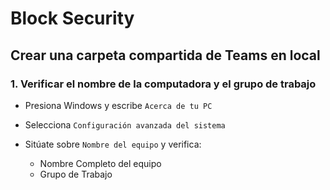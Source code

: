 
# Block Security

## Crear una carpeta compartida de Teams en local

### 1. Verificar el nombre de la computadora y el grupo de trabajo

- Presiona Windows y escribe `Acerca de tu PC`

- Selecciona `Configuración avanzada del sistema`

- Sitúate sobre `Nombre del equipo` y verifica:
        
    - Nombre Completo del equipo
    - Grupo de Trabajo


